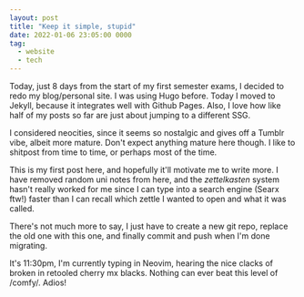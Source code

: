 ```yaml
---
layout: post
title: "Keep it simple, stupid"
date: 2022-01-06 23:05:00 0000
tag:
  - website
  - tech
---
```


Today, just 8 days from the start of my first semester exams, I decided to redo
my blog/personal site. I was using Hugo before. Today I moved to Jekyll,
because it integrates well with Github Pages. Also, I love how like half of my
posts so far are just about jumping to a different SSG.

I considered neocities, since it seems so nostalgic and gives off a Tumblr
vibe, albeit more mature. Don't expect anything mature here though. I like to
shitpost from time to time, or perhaps most of the time.

This is my first post here, and hopefully it'll motivate me to write more. I
have removed random uni notes from here, and the _zettelkasten_ system hasn't
really worked for me since I can type into a search engine (Searx ftw!) faster
than I can recall which zettle I wanted to open and what it was called.

There's not much more to say, I just have to create a new git repo, replace the
old one with this one, and finally commit and push when I'm done migrating.

It's 11:30pm, I'm currently typing in Neovim, hearing the nice clacks of
broken in retooled cherry mx blacks. Nothing can ever beat this level of /comfy/. Adios!
